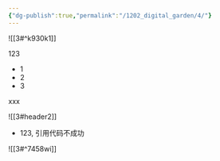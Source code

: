 ```yaml
---
{"dg-publish":true,"permalink":"/1202_digital_garden/4/"}
---
```




![[3#^k930k1]]

123

- 1
- 2
- 3



xxx



![[3#header2]]


- 123, 引用代码不成功

![[3#^7458wi]]